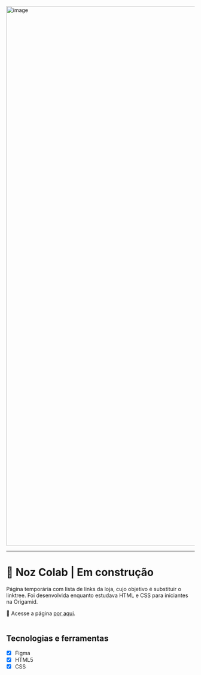 <img width="1440" alt="image" src="https://github.com/brunacdp/nozcolabtemp/assets/126818470/09441fde-b21e-48cc-be32-9010fe0789df">
<hr>

# :chestnut: Noz Colab | Em construção

  Página temporária com lista de links da loja, cujo objetivo é substituir o linktree. Foi desenvolvida enquanto estudava HTML e CSS para iniciantes na Origamid.

  :link: Acesse a página [por aqui](https://nozcolab.com.br/).
  <br>
  <br>

## Tecnologias e ferramentas

- [X] Figma
- [X] HTML5
- [X] CSS
